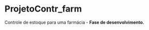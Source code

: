 # ProjetoContr_farm
Controle de estoque para uma farmácia - <strong>Fase de desenvolvimento.</strong>  

